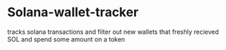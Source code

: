 # Solana-wallet-tracker
tracks solana transactions and filter out new wallets that freshly recieved SOL and spend some amount on a token
